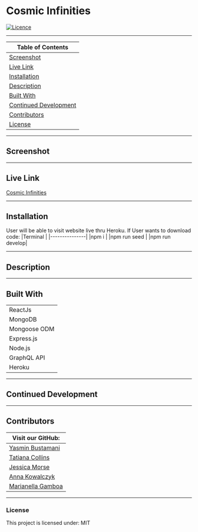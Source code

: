 # **Cosmic Infinities**

[![Licence](http://img.shields.io/badge/License-MIT-yellow.svg)](https://opensource.org/licenses/MIT)

---


|Table of Contents                              |
|-----------------------------------------------|
|[Screenshot](#screenshot)                      |
|[Live Link](#live-link)                        |
|[Installation](#installation)                  |
|[Description](#description)                        |
|[Built With](#built-with)                      |
|[Continued Development](#continued-development)|
|[Contributors](#contributors)                  |
|[License](#license)                            |


---

## **Screenshot**


---

## **Live Link**
[Cosmic Infinities]()

---

## **Installation**
User will be able to visit website live thru Heroku. If User wants to download code:
|Terminal       |
|---------------|
|npm i          |
|npm run seed   |
|npm run develop|

---

## **Description**


---
## **Built With**
|            |
|------------| 
|ReactJs     |
|MongoDB     |
|Mongoose ODM|
|Express.js  |
|Node.js     |
|GraphQL API |
|Heroku      |

---

## **Continued Development**


---

## **Contributors**
|Visit our GitHub:                                   | 
|-----------------------------------------------     |
|[Yasmin Bustamani](https://github.com/yazbustami)   |
|[Tatiana Collins](https://github.com/T8886)         |
|[Jessica Morse](https://github.com/jessicamorse23)  |
|[Anna Kowalczyk](https://github.com/akowala)        |
|[Marianella Gamboa](https://github.com/Marianellag1)|

---

### **License**
This project is licensed under:
    MIT
